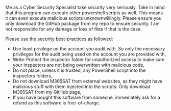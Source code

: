 Me as a Cyber Security Specialist take security very seriously. Take in mind that this program can execute other powershell scripts as well. This means it can even execute malicious scripts unknownwillingly. Please ensure you only download the GitHub package from my repo to ensure security. I am not responsible for any damage or loss of files if that is the case. 

Please use the security best-practices as followed:
-   Use least privilege on the account you audit with. So only the necessary privileges for the audit being used on the account you are provided with,
-   Write-Protect the inspector folder for unauthorized access to make sure your inspectors are not being overwritten with malicious code,
-   Do not place, unless it is trusted, any PowerShell script into the inspectors folders,
-   Do not download M365SAT from external websites, as they might have malicious stuff with them injected into the scripts. Only download M365SAT from my GitHub page,
-   If you have bought this software from someone, immediately ask for a refund as this software is free-of-charge.